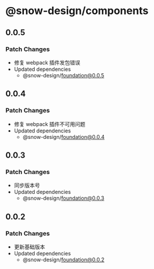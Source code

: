 # @snow-design/components

## 0.0.5

### Patch Changes

- 修复 webpack 插件发包错误
- Updated dependencies
  - @snow-design/foundation@0.0.5

## 0.0.4

### Patch Changes

- 修复 webpack 插件不可用问题
- Updated dependencies
  - @snow-design/foundation@0.0.4

## 0.0.3

### Patch Changes

- 同步版本号
- Updated dependencies
  - @snow-design/foundation@0.0.3

## 0.0.2

### Patch Changes

- 更新基础版本
- Updated dependencies
  - @snow-design/foundation@0.0.2
